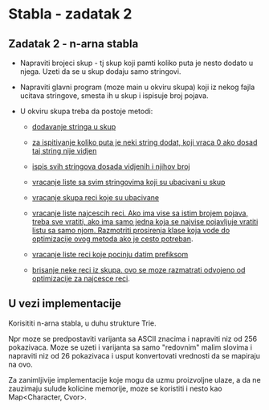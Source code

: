 # Stabla - zadatak 2
## Zadatak 2 - n-arna stabla

- Napraviti brojeci skup - tj skup koji pamti koliko puta je nesto dodato u njega. Uzeti da se u skup dodaju samo stringovi.

- Napraviti glavni program (moze main u okviru skupa) koji iz nekog fajla ucitava stringove, smesta ih u skup i ispisuje broj pojava.

- U okviru skupa treba da postoje metodi:

    - <u>dodavanje stringa u skup</u>

    - <u>za ispitivanje koliko puta je neki string dodat, koji vraca 0 ako dosad taj string nije vidjen</u>

    - <u>ispis svih stringova dosada vidjenih i njihov broj</u>

    - <u>vracanje liste sa svim stringovima koji su ubacivani u skup</u>

    - <u>vracanje skupa reci koje su ubacivane</u>

    - <u>vracanje liste najcescih reci. Ako ima vise sa istim brojem pojava, treba sve vratiti, ako ima samo jedna koja se najvise pojavljuje vratiti listu sa samo njom. Razmotriti prosirenja klase koja vode do optimizacije ovog metoda ako je cesto potreban</u>.

    - <u>vracanje liste reci koje pocinju datim prefiksom</u>

    - <u>brisanje neke reci iz skupa. ovo se moze razmatrati odvojeno od optimizacije za najcesce reci</u>.

## U vezi implementacije
Korisititi n-arna stabla, u duhu strukture Trie.

Npr moze se predpostaviti varijanta sa ASCII znacima i napraviti niz od 256 pokazivaca. Moze se uzeti i varijanta sa samo "redovnim" malim slovima i napraviti niz od 26 pokazivaca i usput konvertovati vrednosti da se mapiraju na ovo.

Za zanimljivije implementacije koje mogu da uzmu proizvoljne ulaze, a da ne zauzimaju sulude kolicine memorije, moze se koristiti i nesto kao Map<Character, Cvor>.